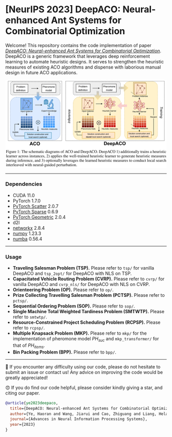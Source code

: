 # [NeurIPS 2023] DeepACO: Neural-enhanced Ant Systems for Combinatorial Optimization

Welcome! This repository contains the code implementation of paper [*DeepACO: Neural-enhanced Ant Systems for Combinatorial Optimization*](). DeepACO is a generic framework that leverages deep reinforcement learning to automate heuristic designs. It serves to strengthen the heuristic measures of existing ACO algorithms and dispense with laborious manual design in future ACO applications.

![diagram](./diagram.png)


---

### Dependencies

- CUDA 11.0
- PyTorch 1.7.0
- [PyTorch Scatter](https://github.com/rusty1s/pytorch_scatter) 2.0.7
- [PyTorch Sparse](https://github.com/rusty1s/pytorch_sparse) 0.6.9
- [PyTorch Geometric](https://github.com/pyg-team/pytorch_geometric) 2.0.4
- d2l
- [networkx](https://networkx.org/) 2.8.4
- [numpy](https://numpy.org/) 1.23.3
- [numba](https://numba.pydata.org/) 0.56.4

---

### Usage
- **Traveling Salesman Problem (TSP).** Please refer to `tsp/` for vanilla DeepACO and `tsp_2opt/` for DeepACO with NLS on TSP.
- **Capacitated Vehicle Routing Problem (CVRP).** Please refer to `cvrp/` for vanilla DeepACO and `cvrp_nls/` for DeepACO with NLS on CVRP.
- **Orienteering Problem (OP).** Please refer to `op/`.
- **Prize Collecting Travelling Salesman Problem (PCTSP).** Please refer to `pctsp/`.
- **Sequential Ordering Problem (SOP).** Please refer to `sop/`.
- **Single Machine Total Weighted Tardiness Problem (SMTWTP).** Please refer to `smtwtp/`.
- **Resource-Constrained Project Scheduling Problem (RCPSP).** Please refer to `rcpsp/`.
- **Multiple Knapsack Problem (MKP).** Please refer to `mkp/` for the implementation of pheromone model $PH_{suc}$ and `mkp_transformer/` for that of $PH_{items}$.
- **Bin Packing Problem (BPP).** Please refer to `bpp/`.

----


🤩 If you encounter any difficulty using our code, please do not hesitate to submit an issue or contact us! Any advice on improving the code would be greatly appreciated!

😍 If you do find our code helpful, please consider kindly giving a star, and citing our paper.

```bibtex
@article{ye2023deepaco,
  title={DeepACO: Neural-enhanced Ant Systems for Combinatorial Optimization},
  author={Ye, Haoran and Wang, Jiarui and Cao, Zhiguang and Liang, Helan and Li, Yong},
  journal={Advances in Neural Information Processing Systems},
  year={2023}
}
```

